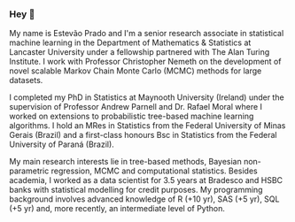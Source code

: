 ### Hey 👋

My name is Estevão Prado and I'm a senior research associate in statistical machine learning in the Department of Mathematics & Statistics at Lancaster University under a fellowship partnered with The Alan Turing Institute. I work with Professor Christopher Nemeth on the development of novel scalable Markov Chain Monte Carlo (MCMC) methods for large datasets.

I completed my PhD in Statistics at Maynooth University (Ireland) under the supervision of Professor Andrew Parnell and Dr. Rafael Moral where I worked on extensions to probabilistic tree-based machine learning algorithms. I hold an MRes in Statistics from the Federal University of Minas Gerais (Brazil) and a first-class honours Bsc in Statistics from the Federal University of Paraná (Brazil).

My main research interests lie in tree-based methods, Bayesian non-parametric regression, MCMC and computational statistics. Besides academia, I worked as a data scientist for 3.5 years at Bradesco and HSBC banks with statistical modelling for credit purposes. My programming background involves advanced knowledge of R (+10 yr), SAS (+5 yr), SQL (+5 yr) and, more recently, an intermediate level of Python.

<!--
bla bla bla
-->
